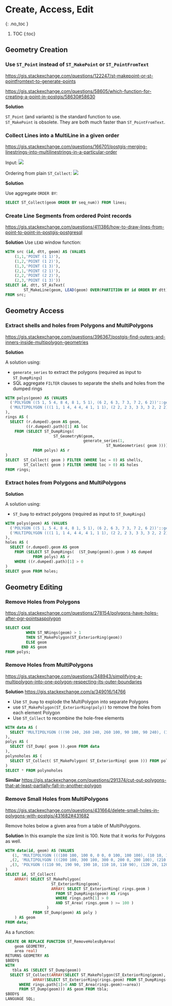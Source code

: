 # Create, Access, Edit
{: .no_toc }

1. TOC
{:toc}

## Geometry Creation

### Use `ST_Point` instead of `ST_MakePoint` or `ST_PointFromText`
<https://gis.stackexchange.com/questions/122247/st-makepoint-or-st-pointfromtext-to-generate-points>

<https://gis.stackexchange.com/questions/58605/which-function-for-creating-a-point-in-postgis/58630#58630>

**Solution**

`ST_Point` (and variants) is the standard function to use.  
`ST_MakePoint` is obsolete.
They are both much faster than `ST_PointFromText`.

### Collect Lines into a MultiLine in a given order
<https://gis.stackexchange.com/questions/166701/postgis-merging-linestrings-into-multilinestrings-in-a-particular-order>

Input:
![](https://i.stack.imgur.com/Oc7AG.png)

Ordering from plain `ST_Collect`:
![](https://i.stack.imgur.com/mRuXi.png)

**Solution**

Use aggregate `ORDER BY`:

```sql
SELECT ST_Collect(geom ORDER BY seq_num)) FROM lines;
```

### Create Line Segments from ordered Point records
<https://gis.stackexchange.com/questions/411386/how-to-draw-lines-from-point-to-point-in-postgis-postgresql>

**Solution**
Use `LEAD` window function:
```sql
WITH src (id, dtt, geom) AS (VALUES 
    (1,1,'POINT (1 1)'),
    (1,2,'POINT (1 2)'),
    (1,3,'POINT (1 3)'),
    (2,1,'POINT (2 1)'),
    (2,2,'POINT (2 2)'),
    (2,3,'POINT (1 3)'))
SELECT id, dtt, ST_AsText(
        ST_MakeLine(geom, LEAD(geom) OVER(PARTITION BY id ORDER BY dtt))) AS geom
FROM src;
```

## Geometry Access

### Extract shells and holes from Polygons and MultiPolygons
<https://gis.stackexchange.com/questions/396367/postgis-find-outers-and-inners-inside-multipolygon-geometries>

**Solution**

A solution using:

* `generate_series` to extract the polygons (required as input to `ST_DumpRings`)
* SQL aggregate `FILTER` clauses to separate the shells and holes from the dumped rings

```sql
WITH polys(geom) AS (VALUES
  ('POLYGON ((5 1, 5 4, 8 4, 8 1, 5 1), (6 2, 6 3, 7 3, 7 2, 6 2))'::geometry),
  ('MULTIPOLYGON (((1 1, 1 4, 4 4, 4 1, 1 1), (2 2, 2 3, 3 3, 3 2, 2 2)), ((1 5, 1 8, 4 8, 4 5, 1 5)))'::geometry)
),
rings AS (
  SELECT (r.dumped).geom AS geom, 
         ((r.dumped).path)[1] AS loc
    FROM (SELECT ST_DumpRings( 
                     ST_GeometryN(geom, 
                                  generate_series(1, 
                                            ST_NumGeometries( geom )))) AS dumped 
            FROM polys) AS r
)
SELECT  ST_Collect( geom ) FILTER (WHERE loc = 0) AS shells,
        ST_Collect( geom ) FILTER (WHERE loc > 0) AS holes
FROM rings;
```

### Extract holes from Polygons and MultiPolygons

**Solution**

A solution using:

* `ST_Dump` to extract polygons (required as input to `ST_DumpRings`)

```sql
WITH polys(geom) AS (VALUES
  ('POLYGON ((5 1, 5 4, 8 4, 8 1, 5 1), (6 2, 6 3, 7 3, 7 2, 6 2))'::geometry),
  ('MULTIPOLYGON (((1 1, 1 4, 4 4, 4 1, 1 1), (2 2, 2 3, 3 3, 3 2, 2 2)), ((1 5, 1 8, 4 8, 4 5, 1 5)))'::geometry)
),
holes AS (
  SELECT (r.dumped).geom AS geom
    FROM (SELECT ST_DumpRings(  (ST_Dump(geom)).geom ) AS dumped 
            FROM polys) AS r
    WHERE ((r.dumped).path)[1] > 0
)
SELECT geom FROM holes;
```

## Geometry Editing

### Remove Holes from Polygons
<https://gis.stackexchange.com/questions/278154/polygons-have-holes-after-pgr-pointsaspolygon>
```sql
SELECT CASE
         WHEN ST_NRings(geom) > 1
         THEN ST_MakePolygon(ST_ExteriorRing(geom))
         ELSE geom
       END AS geom
FROM polys;
```

### Remove Holes from MultiPolygons
<https://gis.stackexchange.com/questions/348943/simplifying-a-multipolygon-into-one-polygon-respecting-its-outer-boundaries>

**Solution**
<https://gis.stackexchange.com/a/349016/14766>

* Use `ST_Dump` to explode the MultiPolygon into separate Polygons
* use `ST_MakePolygon(ST_ExteriorRing(poly))` to remove the holes from each element Polygon
* Use `ST_Collect` to recombine the hole-free elements 

```sql
WITH data AS (
  SELECT 'MULTIPOLYGON (((90 240, 260 240, 260 100, 90 100, 90 240), (130 200, 200 200, 200 140, 130 140, 130 200)), ((290 240, 380 240, 380 170, 290 170, 290 240), (324 216, 360 216, 360 180, 324 180, 324 216)), ((310 140, 375 140, 375 91, 310 91, 310 140)))'::geometry AS geom
),
polys AS (
  SELECT (ST_Dump( geom )).geom FROM data
),
polynoholes AS (
  SELECT ST_Collect( ST_MakePolygon( ST_ExteriorRing( geom ))) FROM polys
)
SELECT * FROM polynoholes
```

**Similar**
<https://gis.stackexchange.com/questions/291374/cut-out-polygons-that-at-least-partially-fall-in-another-polygon>

### Remove Small Holes from MultiPolygons
<https://gis.stackexchange.com/questions/431664/delete-small-holes-in-polygons-with-postgis/431682#431682>

Remove holes below a given area from a table of MultiPolygons.

**Solution**
In this example the size limit is 100.  Note that it works for Polygons as well.

```sql
WITH data(id, geom) AS (VALUES
   (1, 'MULTIPOLYGON (((100 100, 100 0, 0 0, 0 100, 100 100), (10 10, 10 70, 60 10, 10 10), (30 90, 90 90, 90 30, 30 90), (20 80, 10 80, 10 90, 20 80), (90 10, 80 10, 80 20, 90 10)), ((0 170, 100 170, 100 120, 0 120, 0 170), (10 130, 10 140, 20 130, 10 130)))'::geometry)
  ,(2, 'MULTIPOLYGON (((200 100, 300 100, 300 0, 200 0, 200 100), (210 10, 210 70, 260 10, 210 10), (280 80, 280 90, 290 80, 280 80)), ((200 160, 260 160, 260 120, 200 120, 200 160)))'::geometry)
  ,(3, 'POLYGON ((110 90, 190 90, 190 10, 110 10, 110 90), (120 20, 120 80, 180 20, 120 20), (170 70, 170 80, 180 70, 170 70))'::geometry)
)
SELECT id, ST_Collect(
    ARRAY( SELECT ST_MakePolygon(
                    ST_ExteriorRing(geom),
                    ARRAY( SELECT ST_ExteriorRing( rings.geom )
                      FROM ST_DumpRings(geom) AS rings
                      WHERE rings.path[1] > 0 
                      AND ST_Area( rings.geom ) >= 100 )
                  )
            FROM ST_Dump(geom) AS poly )
    ) AS geom
FROM data;
```
As a function:
```sql
CREATE OR REPLACE FUNCTION ST_RemoveHolesByArea(
    geom GEOMETRY,
    area real)
RETURNS GEOMETRY AS
$BODY$
WITH
   tbla AS (SELECT ST_Dump(geom))
  SELECT ST_Collect(ARRAY(SELECT ST_MakePolygon(ST_ExteriorRing(geom),
            ARRAY(SELECT ST_ExteriorRing(rings.geom) FROM ST_DumpRings(geom) AS rings
      WHERE rings.path[1]>0 AND ST_Area(rings.geom)>=area))
      FROM ST_Dump(geom))) AS geom FROM tbla;
$BODY$
LANGUAGE SQL;
```
